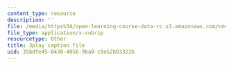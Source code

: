 ```yaml
---
content_type: resource
description: ''
file: /media/https%3A/open-learning-course-data-rc.s3.amazonaws.com/cms-608-game-design-fall-2010/35bdfe458430405b9ba0c9a52b93322b_68558.srt
file_type: application/x-subrip
resourcetype: Other
title: 3play caption file
uid: 35bdfe45-8430-405b-9ba0-c9a52b93322b
---
```

